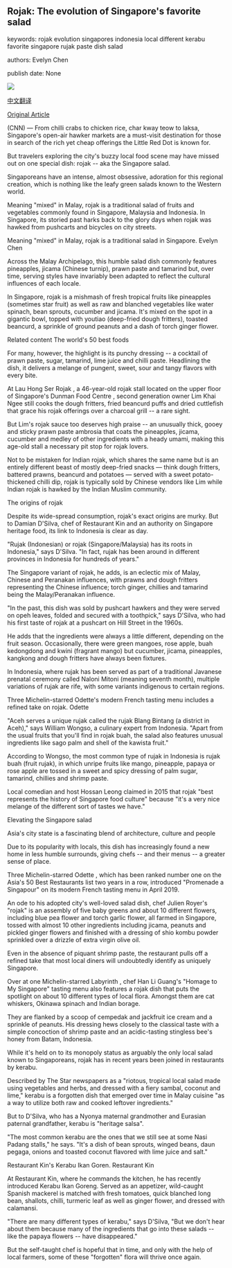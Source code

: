 ## Rojak: The evolution of Singapore's favorite salad

keywords: rojak evolution singapores indonesia local different kerabu favorite singapore rujak paste dish salad

authors: Evelyn Chen

publish date: None

![](https://cdn.cnn.com/cnnnext/dam/assets/200817233948-singapore-rojak-super-tease.jpg)

[中文翻译](Rojak%3A%20The%20evolution%20of%20Singapore%27s%20favorite%20salad_zh.md)

[Original Article](https://edition.cnn.com/travel/article/singapore-salad-rojak/index.html)

(CNN) — From chilli crabs to chicken rice, char kway teow to laksa, Singapore's open-air hawker markets are a must-visit destination for those in search of the rich yet cheap offerings the Little Red Dot is known for.

But travelers exploring the city's buzzy local food scene may have missed out on one special dish: rojak -- aka the Singapore salad.

Singaporeans have an intense, almost obsessive, adoration for this regional creation, which is nothing like the leafy green salads known to the Western world.

Meaning "mixed" in Malay, rojak is a traditional salad of fruits and vegetables commonly found in Singapore, Malaysia and Indonesia. In Singapore, its storied past harks back to the glory days when rojak was hawked from pushcarts and bicycles on city streets.

Meaning "mixed" in Malay, rojak is a traditional salad in Singapore. Evelyn Chen

Across the Malay Archipelago, this humble salad dish commonly features pineapples, jicama (Chinese turnip), prawn paste and tamarind but, over time, serving styles have invariably been adapted to reflect the cultural influences of each locale.

In Singapore, rojak is a mishmash of fresh tropical fruits like pineapples (sometimes star fruit) as well as raw and blanched vegetables like water spinach, bean sprouts, cucumber and jicama. It's mixed on the spot in a gigantic bowl, topped with youtiao (deep-fried dough fritters), toasted beancurd, a sprinkle of ground peanuts and a dash of torch ginger flower.

Related content The world's 50 best foods

For many, however, the highlight is its punchy dressing -- a cocktail of prawn paste, sugar, tamarind, lime juice and chilli paste. Headlining the dish, it delivers a melange of pungent, sweet, sour and tangy flavors with every bite.

At Lau Hong Ser Rojak , a 46-year-old rojak stall located on the upper floor of Singapore's Dunman Food Centre , second generation owner Lim Khai Ngee still cooks the dough fritters, fried beancurd puffs and dried cuttlefish that grace his rojak offerings over a charcoal grill -- a rare sight.

But Lim's rojak sauce too deserves high praise -- an unusually thick, gooey and sticky prawn paste ambrosia that coats the pineapples, jicama, cucumber and medley of other ingredients with a heady umami, making this age-old stall a necessary pit stop for rojak lovers.

Not to be mistaken for Indian rojak, which shares the same name but is an entirely different beast of mostly deep-fried snacks — think dough fritters, battered prawns, beancurd and potatoes — served with a sweet potato-thickened chilli dip, rojak is typically sold by Chinese vendors like Lim while Indian rojak is hawked by the Indian Muslim community.

The origins of rojak

Despite its wide-spread consumption, rojak's exact origins are murky. But to Damian D'Silva, chef of Restaurant Kin and an authority on Singapore heritage food, its link to Indonesia is clear as day.

"Rujak (Indonesian) or rojak (Singapore/Malaysia) has its roots in Indonesia," says D'Silva. "In fact, rujak has been around in different provinces in Indonesia for hundreds of years."

The Singapore variant of rojak, he adds, is an eclectic mix of Malay, Chinese and Peranakan influences, with prawns and dough fritters representing the Chinese influence; torch ginger, chillies and tamarind being the Malay/Peranakan influence.

"In the past, this dish was sold by pushcart hawkers and they were served on opeh leaves, folded and secured with a toothpick," says D'Silva, who had his first taste of rojak at a pushcart on Hill Street in the 1960s.

He adds that the ingredients were always a little different, depending on the fruit season. Occasionally, there were green mangoes, rose apple, buah kedongdong and kwini (fragrant mango) but cucumber, jicama, pineapples, kangkong and dough fritters have always been fixtures.

In Indonesia, where rujak has been served as part of a traditional Javanese prenatal ceremony called Naloni Mitoni (meaning seventh month), multiple variations of rujak are rife, with some variants indigenous to certain regions.

Three Michelin-starred Odette's modern French tasting menu includes a refined take on rojak. Odette

"Aceh serves a unique rujak called the rujak Blang Bintang (a district in Aceh)," says William Wongso, a culinary expert from Indonesia. "Apart from the usual fruits that you'll find in rojak buah, the salad also features unusual ingredients like sago palm and shell of the kawista fruit."

According to Wongso, the most common type of rujak in Indonesia is rujak buah (fruit rujak), in which unripe fruits like mango, pineapple, papaya or rose apple are tossed in a sweet and spicy dressing of palm sugar, tamarind, chillies and shrimp paste.

Local comedian and host Hossan Leong claimed in 2015 that rojak "best represents the history of Singapore food culture" because "it's a very nice melange of the different sort of tastes we have."

Elevating the Singapore salad

Asia's city state is a fascinating blend of architecture, culture and people

Due to its popularity with locals, this dish has increasingly found a new home in less humble surrounds, giving chefs -- and their menus -- a greater sense of place.

Three Michelin-starred Odette , which has been ranked number one on the Asia's 50 Best Restaurants list two years in a row, introduced "Promenade a Singapour" on its modern French tasting menu in April 2019.

An ode to his adopted city's well-loved salad dish, chef Julien Royer's "rojak" is an assembly of five baby greens and about 10 different flowers, including blue pea flower and torch garlic flower, all farmed in Singapore, tossed with almost 10 other ingredients including jicama, peanuts and pickled ginger flowers and finished with a dressing of shio kombu powder sprinkled over a drizzle of extra virgin olive oil.

Even in the absence of piquant shrimp paste, the restaurant pulls off a refined take that most local diners will undoubtedly identify as uniquely Singapore.

Over at one Michelin-starred Labyrinth , chef Han Li Guang's "Homage to My Singapore" tasting menu also features a rojak dish that puts the spotlight on about 10 different types of local flora. Amongst them are cat whiskers, Okinawa spinach and Indian borage.

They are flanked by a scoop of cempedak and jackfruit ice cream and a sprinkle of peanuts. His dressing hews closely to the classical taste with a simple concoction of shrimp paste and an acidic-tasting stingless bee's honey from Batam, Indonesia.

While it's held on to its monopoly status as arguably the only local salad known to Singaporeans, rojak has in recent years been joined in restaurants by kerabu.

Described by The Star newspapers as a "riotous, tropical local salad made using vegetables and herbs, and dressed with a fiery sambal, coconut and lime," kerabu is a forgotten dish that emerged over time in Malay cuisine "as a way to utilize both raw and cooked leftover ingredients."

But to D'Silva, who has a Nyonya maternal grandmother and Eurasian paternal grandfather, kerabu is "heritage salsa".

"The most common kerabu are the ones that we still see at some Nasi Padang stalls," he says. "It's a dish of bean sprouts, winged beans, daun pegaga, onions and toasted coconut flavored with lime juice and salt."

Restaurant Kin's Kerabu Ikan Goren. Restaurant Kin

At Restaurant Kin, where he commands the kitchen, he has recently introduced Kerabu Ikan Goreng. Served as an appetizer, wild-caught Spanish mackerel is matched with fresh tomatoes, quick blanched long bean, shallots, chilli, turmeric leaf as well as ginger flower, and dressed with calamansi.

"There are many different types of kerabu," says D'Silva, "But we don't hear about them because many of the ingredients that go into these salads -- like the papaya flowers -- have disappeared."

But the self-taught chef is hopeful that in time, and only with the help of local farmers, some of these "forgotten" flora will thrive once again.